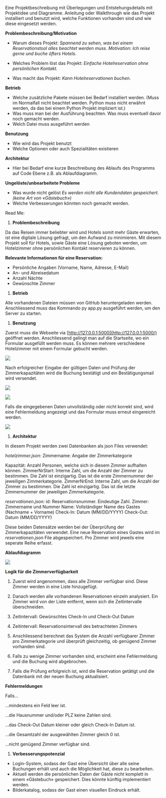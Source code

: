 Eine Projektbeschreibung mit Überlegungen und Entstehungsdetails mit Projektidee und Diagramme. Anleitung oder Walkthrough wie das Projekt installiert und benutzt wird, welche Funktionen vorhanden sind und wie diese eingesetzt werden.

**Problembeschreibung/Motivation**
 - Warum dieses Projekt:
_Spannend zu sehen, was bei einem Reservationstool alles beachtet werden muss. Motivation: Ich reise gerne und buche öfters Hotels._

 - Welches Problem löst das Projekt:
_Einfache Hotelreservation ohne persönlichen Kontakt._

 - Was macht das Projekt:
_Kann Hotelreservationen buchen._

**Betrieb**
 - Welche zusätzliche Pakete müssen bei Bedarf installiert werden. (Muss im Normalfall nicht beachtet werden. Python muss nicht erwähnt werden, da das bei einem Python Projekt impliziert ist.)
 - Was muss man bei der Ausführung beachten. Was muss eventuell davor noch gemacht werden.
 - Welch Datei muss ausgeführt werden

**Benutzung**
- Wie wird das Projekt benutzt
- Welche Optionen oder auch Spezialitäten existieren

**Architektur**
- Hier bei Bedarf eine kurze Beschreibung des Ablaufs des Programms auf Code Ebene z.B. als Ablaufdiagramm.

**Ungelöste/unbearbeitete Probleme**
 - Was wurde nicht gelöst
_Es werden nicht alle Kundendaten gespeichert. (keine Art von «Gästebuch»)_
  - Welche Verbesserungen könnten noch gemacht werden.

Read Me:

1. **Problembeschreibung**

Da das Reisen immer beliebter wird und Hotels somit mehr Gäste erwarten, ist eine digitale Lösung gefragt, um den Aufwand zu minimieren. Mit diesem Projekt soll für Hotels, sowie Gäste eine Lösung geboten werden, um Hotelzimmer ohne persönlichen Kontakt reservieren zu können.

**Relevante Informationen für eine Reservation:**

- Persönliche Angaben (Vorname, Name, Adresse, E-Mail)
- An- und Abreisedatum
- Anzahl Nächte
- Gewünschte Zimmer

1. **Betrieb**

Alle vorhandenen Dateien müssen von GitHub heruntergeladen werden. Anschliessend muss das Kommando py app.py ausgeführt werden, um den Server zu starten.

1. **Benutzung**

Zuerst muss die Webseite via [http://127.0.0.1:5000](http://127.0.0.1:5000/) geöffnet werden. Anschliessend gelingt man auf die Startseite, wo ein Formular ausgefüllt werden muss. Es können mehrere verschiedene Hotelzimmer mit einem Formular gebucht werden.

![](RackMultipart20221204-1-62qlpk_html_3f27166ee53644d7.png)

Nach erfolgreicher Eingabe der gültigen Daten und Prüfung der Zimmerkapazitäten wird die Buchung bestätigt und ein Bestätigungsmail wird versendet.

![](RackMultipart20221204-1-62qlpk_html_c73e8613a94265.png)

![](RackMultipart20221204-1-62qlpk_html_44f6a9914255e1b9.png)

Falls die eingegebenen Daten unvollständig oder nicht korrekt sind, wird eine Fehlermeldung angezeigt und das Formular muss erneut eingereicht werden.

![](RackMultipart20221204-1-62qlpk_html_11555f3a8ff2795d.png)

1. **Architektur**

In diesem Projekt werden zwei Datenbanken als json Files verwendet:

_hotelzimmer.json:_
Zimmername: Angabe der Zimmerkategorie

Kapazität: Anzahl Personen, welche sich in diesem Zimmer aufhalten können.
 ZimmerNrStart: Interne Zahl, um die Anzahl der Zimmer zu bestimmen. Die Zahl ist einzigartig. Das ist die erste Zimmernummer der jeweiligen Zimmerkategorie.
 ZimmerNrEnd: Interne Zahl, um die Anzahl der Zimmer zu bestimmen. Die Zahl ist einzigartig. Das ist die letzte Zimmernummer der jeweiligen Zimmerkategorie.

_reservationen.json:_
id: Reservationsnummer. Eindeutige Zahl.
 Zimmer: Zimmername und Nummer
 Name: Vollständiger Name des Gastes (Nachname + Vorname)
 Check-In: Datum (MM/DD/YYYY)
 Check-Out: Datum (MM/DD/YYYY)

Diese beiden Datensätze werden bei der Überprüfung der Zimmerkapazitäten verwendet.
 Eine neue Reservation eines Gastes wird im _reservationen.json_ File abgespeichert. Pro Zimmer wird jeweils eine seperate Reihe erfasst.

**Ablaufdiagramm**

![](RackMultipart20221204-1-62qlpk_html_5202ce72d4b83f3c.png)

**Logik für die Zimmerverfügbarkeit**

1. Zuerst wird angenommen, dass alle Zimmer verfügbar sind. Diese Zimmer werden in eine Liste hinzugefügt.

2. Danach werden alle vorhandenen Reservationen einzeln analysiert. Ein Zimmer wird von der Liste entfernt, wenn sich die Zeitintervalle überschneiden.

1. Zeitintervall: Gewünschtes Check-In und Check-Out Datum

2. Zeitintervall: Reservationsintervall des betrachteten Zimmers

3. Anschliessend berechnet das System die Anzahl verfügbarer Zimmer pro Zimmerkategorie und überprüft gleichzeitig, ob genügend Zimmer vorhanden sind.

4. Falls zu wenige Zimmer vorhanden sind, erscheint eine Fehlermeldung und die Buchung wird abgebrochen.

5. Falls die Prüfung erfolgreich ist, wird die Reservation getätigt und die Datenbank mit der neuen Buchung aktualisiert.

**Fehlermeldungen**

Falls…

…mindestens ein Feld leer ist.

…die Hausnummer und/oder PLZ keine Zahlen sind.

…das Check-Out Datum kleiner oder gleich Check-In Datum ist.

…die Gesamtzahl der ausgewählten Zimmer gleich 0 ist.

…nicht genügend Zimmer verfügbar sind.

1. **Verbesserungspotenzial**

- Login-System, sodass der Gast eine Übersicht über alle seine Buchungen erhält und auch die Möglichkeit hat, diese zu bearbeiten.
- Aktuell werden die persönlichen Daten der Gäste nicht komplett in einem «Gästebuch» gespeichert. Dies könnte künftig implementiert werden.
- Bilderkatalog, sodass der Gast einen visuellen Eindruck erhält.